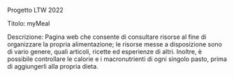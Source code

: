 Progetto LTW 2022

Titolo: 
	myMeal

Descrizione:
	Pagina web che consente di consultare risorse al fine di organizzare la propria alimentazione; le risorse messe a disposizione sono di vario genere, quali articoli, ricette ed esperienze di altri. Inoltre, è possibile controllare le calorie e i macronutrienti di ogni singolo pasto, prima di aggiungerli alla propria dieta.

<div style="display: grid; grid-template-columns: repeat(auto-fit, minmax(300px, 1fr));">